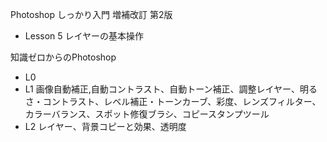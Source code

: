 Photoshop しっかり入門 増補改訂 第2版
 - Lesson 5 レイヤーの基本操作

知識ゼロからのPhotoshop
 - L0
 - L1 画像自動補正,自動コントラスト、自動トーン補正、調整レイヤー、明るさ・コントラスト、レベル補正・トーンカーブ、彩度、レンズフィルター、カラーバランス、スポット修復ブラシ、コピースタンプツール
 - L2 レイヤー、背景コピーと効果、透明度
